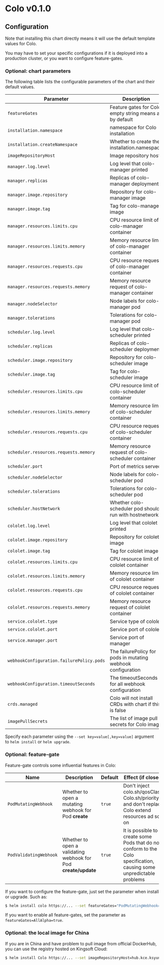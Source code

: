 # Colo v0.1.0

## Configuration

Note that installing this chart directly means it will use the default template values for Colo.

You may have to set your specific configurations if it is deployed into a production cluster, or you want to configure feature-gates.

### Optional: chart parameters

The following table lists the configurable parameters of the chart and their default values.

| Parameter                                 | Description                                                      | Default                         |
| ----------------------------------------- | ---------------------------------------------------------------- | ------------------------------- |
| `featureGates`                            | Feature gates for Colo, empty string means all by default        | ` `                             |
| `installation.namespace`                  | namespace for Colo installation                                  | `colo-system`                   |
| `installation.createNamespace`            | Whether to create the installation.namespace                     | `true`                          |
| `imageRepositoryHost`                     | Image repository host                                            | ` `                             |
| `manager.log.level`                       | Log level that colo-manager printed                             | `4`                             |
| `manager.replicas`                        | Replicas of colo-manager deployment                             | `2`                             |
| `manager.image.repository`                | Repository for colo-manager image                               | `colo/colo-manager`   |
| `manager.image.tag`                       | Tag for colo-manager image                                      | `v0.1.0`                        |
| `manager.resources.limits.cpu`            | CPU resource limit of colo-manager container                    | `1000m`                         |
| `manager.resources.limits.memory`         | Memory resource limit of colo-manager container                 | `1Gi`                           |
| `manager.resources.requests.cpu`          | CPU resource request of colo-manager container                  | `500m`                          |
| `manager.resources.requests.memory`       | Memory resource request of colo-manager container               | `256Mi`                         |
| `manager.nodeSelector`                    | Node labels for colo-manager pod                                | `{}`                            |
| `manager.tolerations`                     | Tolerations for colo-manager pod                                | `[]`                            |
| `scheduler.log.level`                     | Log level that colo-scheduler printed                           | `4`                             |
| `scheduler.replicas`                      | Replicas of colo-scheduler deployment                           | `2`                             |
| `scheduler.image.repository`              | Repository for colo-scheduler image                             | `colo/colo-scheduler` |
| `scheduler.image.tag`                     | Tag for colo-scheduler image                                    | `v0.1.0`                        |
| `scheduler.resources.limits.cpu`          | CPU resource limit of colo-scheduler container                  | `1000m`                         |
| `scheduler.resources.limits.memory`       | Memory resource limit of colo-scheduler container               | `1Gi`                           |
| `scheduler.resources.requests.cpu`        | CPU resource request of colo-scheduler container                | `500m`                          |
| `scheduler.resources.requests.memory`     | Memory resource request of colo-scheduler container             | `256Mi`                         |
| `scheduler.port`                          | Port of metrics served                                           | `10251`                         |
| `scheduler.nodeSelector`                  | Node labels for colo-scheduler pod                              | `{}`                            |
| `scheduler.tolerations`                   | Tolerations for colo-scheduler pod                              | `[]`                            |
| `scheduler.hostNetwork`                   | Whether colo-scheduler pod should run with hostnetwork          | `false`                         |
| `cololet.log.level`                      | Log level that cololet printed                                  | `4`                             |
| `cololet.image.repository`               | Repository for cololet image                                    | `colo/cololet`        |
| `cololet.image.tag`                      | Tag for cololet image                                           | `v0.1.0`                        |
| `cololet.resources.limits.cpu`           | CPU resource limit of cololet container                         | `1`                          |
| `cololet.resources.limits.memory`        | Memory resource limit of cololet container                      | `1G`                         |
| `cololet.resources.requests.cpu`         | CPU resource request of cololet container                       | `1`                             |
| `cololet.resources.requests.memory`      | Memory resource request of cololet container                    | `1G`                             |
| `service.cololet.type`      | Service type of cololet                     | `ClusterIP`                             |
| `service.cololet.port`      | Service port of cololet                      | `9435`                             |
| `service.manager.port`      | Service port of manager                    | `8443`                             |
| `webhookConfiguration.failurePolicy.pods` | The failurePolicy for pods in mutating webhook configuration     | `Ignore`                        |
| `webhookConfiguration.timeoutSeconds`     | The timeoutSeconds for all webhook configuration                 | `30`                            |
| `crds.managed`                            | Colo will not install CRDs with chart if this is false    | `true`                          |
| `imagePullSecrets`                        | The list of image pull secrets for Colo image             | `false`                         |

Specify each parameter using the `--set key=value[,key=value]` argument to `helm install` or `helm upgrade`.

### Optional: feature-gate

Feature-gate controls some influential features in Colo:

| Name                      | Description                                                       | Default | Effect (if closed)                     |
| ------------------------- | ----------------------------------------------------------------  | ------- | -------------------------------------- |
| `PodMutatingWebhook`      | Whether to open a mutating webhook for Pod **create**             | `true`  | Don't inject colo.sh/qosClass, Colo.sh/priority and don't replace Colo extend resources ad so on |
| `PodValidatingWebhook`    | Whether to open a validating webhook for Pod **create/update**    | `true`  | It is possible to create some Pods that do not conform to the Colo specification, causing some unpredictable problems |


If you want to configure the feature-gate, just set the parameter when install or upgrade. Such as:

```bash
$ helm install colo https://... --set featureGates="PodMutatingWebhook=true\,PodValidatingWebhook=true"
```

If you want to enable all feature-gates, set the parameter as `featureGates=AllAlpha=true`.

### Optional: the local image for China

If you are in China and have problem to pull image from official DockerHub, you can use the registry hosted on Kingsoft Cloud:

```bash
$ helm install Colo https://... --set imageRepositoryHost=hub.kce.ksyun.com
```